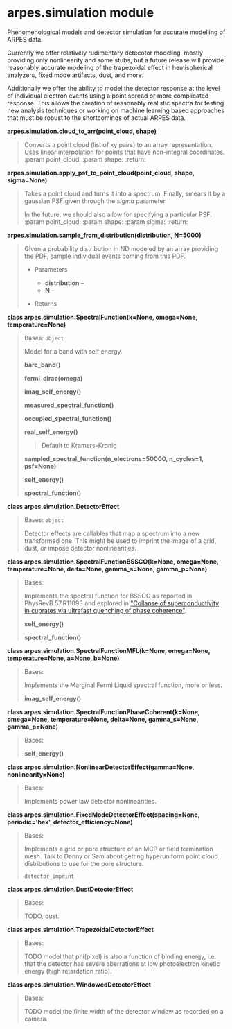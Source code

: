 # arpes.simulation module

Phenomenological models and detector simulation for accurate modelling
of ARPES data.

Currently we offer relatively rudimentary detecotor modeling, mostly
providing only nonlinearity and some stubs, but a future release will
provide reasonably accurate modeling of the trapezoidal effect in
hemispherical analyzers, fixed mode artifacts, dust, and more.

Additionally we offer the ability to model the detector response at the
level of individual electron events using a point spread or more
complicated response. This allows the creation of reasonably realistic
spectra for testing new analysis techniques or working on machine
learning based approaches that must be robust to the shortcomings of
actual ARPES data.

**arpes.simulation.cloud\_to\_arr(point\_cloud, shape)**

> Converts a point cloud (list of xy pairs) to an array representation.
> Uses linear interpolation for points that have non-integral
> coordinates. :param point\_cloud: :param shape: :return:

**arpes.simulation.apply\_psf\_to\_point\_cloud(point\_cloud, shape,
sigma=None)**

> Takes a point cloud and turns it into a spectrum. Finally, smears it
> by a gaussian PSF given through the *sigma* parameter.
> 
> In the future, we should also allow for specifying a particular PSF.
> :param point\_cloud: :param shape: :param sigma: :return:

**arpes.simulation.sample\_from\_distribution(distribution, N=5000)**

> Given a probability distribution in ND modeled by an array providing
> the PDF, sample individual events coming from this PDF.
> 
>   - Parameters
>     
>       - **distribution** –
>       - **N** –
> 
>   - Returns

**class arpes.simulation.SpectralFunction(k=None, omega=None,
temperature=None)**

> Bases: `object`
> 
> Model for a band with self energy.
> 
> **bare\_band()**
> 
> **fermi\_dirac(omega)**
> 
> **imag\_self\_energy()**
> 
> **measured\_spectral\_function()**
> 
> **occupied\_spectral\_function()**
> 
> **real\_self\_energy()**
> 
> > Default to Kramers-Kronig
> 
> **sampled\_spectral\_function(n\_electrons=50000, n\_cycles=1,
> psf=None)**
> 
> **self\_energy()**
> 
> **spectral\_function()**

**class arpes.simulation.DetectorEffect**

> Bases: `object`
> 
> Detector effects are callables that map a spectrum into a new
> transformed one. This might be used to imprint the image of a grid,
> dust, or impose detector nonlinearities.

**class arpes.simulation.SpectralFunctionBSSCO(k=None, omega=None,
temperature=None, delta=None, gamma\_s=None, gamma\_p=None)**

> Bases:
> 
> Implements the spectral function for BSSCO as reported in
> PhysRevB.57.R11093 and explored in ["Collapse of superconductivity in
> cuprates via ultrafast quenching of phase
> coherence"](https://arxiv.org/pdf/1707.02305.pdf).
> 
> **self\_energy()**
> 
> **spectral\_function()**

**class arpes.simulation.SpectralFunctionMFL(k=None, omega=None,
temperature=None, a=None, b=None)**

> Bases:
> 
> Implements the Marginal Fermi Liquid spectral function, more or less.
> 
> **imag\_self\_energy()**

**class arpes.simulation.SpectralFunctionPhaseCoherent(k=None,
omega=None, temperature=None, delta=None, gamma\_s=None,
gamma\_p=None)**

> Bases:
> 
> **self\_energy()**

**class arpes.simulation.NonlinearDetectorEffect(gamma=None,
nonlinearity=None)**

> Bases:
> 
> Implements power law detector nonlinearities.

**class arpes.simulation.FixedModeDetectorEffect(spacing=None,
periodic='hex', detector\_efficiency=None)**

> Bases:
> 
> Implements a grid or pore structure of an MCP or field termination
> mesh. Talk to Danny or Sam about getting hyperuniform point cloud
> distributions to use for the pore structure.
> 
> `detector_imprint`

**class arpes.simulation.DustDetectorEffect**

> Bases:
> 
> TODO, dust.

**class arpes.simulation.TrapezoidalDetectorEffect**

> Bases:
> 
> TODO model that phi(pixel) is also a function of binding energy, i.e.
> that the detector has severe aberrations at low photoelectron kinetic
> energy (high retardation ratio).

**class arpes.simulation.WindowedDetectorEffect**

> Bases:
> 
> TODO model the finite width of the detector window as recorded on a
> camera.
